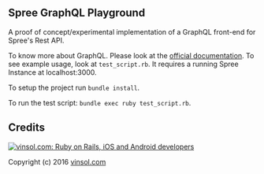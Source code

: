 ## Spree GraphQL Playground


A proof of concept/experimental implementation of a GraphQL front-end for Spree's Rest API.

To know more about GraphQL. Please look at the [official documentation](http://graphql.org/). To see example usage, look at ```test_script.rb```. It requires a running Spree Instance at localhost:3000.


To setup the project run ```bundle install```.

To run the test script: ```bundle exec ruby test_script.rb```.


Credits
-------

[![vinsol.com: Ruby on Rails, iOS and Android developers](http://vinsol.com/themes/vinsoldotcom-theme/images/new_img/vin_logo.png "Ruby on Rails, iOS and Android developers")](http://vinsol.com)

Copyright (c) 2016 [vinsol.com](http://vinsol.com "Ruby on Rails, iOS and Android developers")